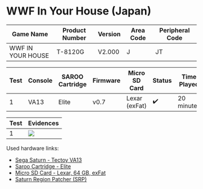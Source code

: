 # WWF In Your House (Japan)

| Game Name         | Product Number | Version | Area Code | Peripheral Code |
| ----------------- | -------------- | ------- | --------- | --------------- |
| WWF IN YOUR HOUSE | T-8120G        | V2.000  | J         | JT              |

| Test | Console | SAROO Cartridge | Firmware | Micro SD Card | Status             | Time Played |
| ---- | ------- | --------------- | -------- | ------------- | ------------------ | ----------- |
| 1    | VA13    | Elite           | v0.7     | Lexar (exFat) | :heavy_check_mark: | 20 minutes  |

| Test | Evidences                                                                                        |
| ---- | ------------------------------------------------------------------------------------------------ |
| 1    | [![](https://img.youtube.com/vi/2mkAvLmh9Sg/0.jpg)](https://www.youtube.com/watch?v=2mkAvLmh9Sg) |

Used hardware links:

- [Sega Saturn - Tectoy VA13](../../../../Info/Consoles/VA13/README.md)
- [Saroo Cartridge - Elite](../../../../Info/Cartridges/GuangzhouSanStarOnlineShop/1.6/README.md)
- [Micro SD Card - Lexar, 64 GB, exFat](../../../../Info/SdCards/Lexar/64GB/exfat/README.md)
- [Saturn Region Patcher (SRP)](https://segaxtreme.net/resources/saturn-region-patcher.81/download)
